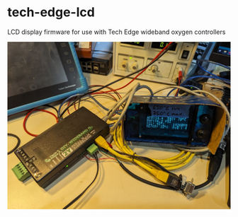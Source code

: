 # tech-edge-lcd
LCD display firmware for use with Tech Edge wideband oxygen controllers


![bench-setup](https://github.com/Luthor2k/tech-edge-lcd/blob/main/docs/bench-test.jpg)
